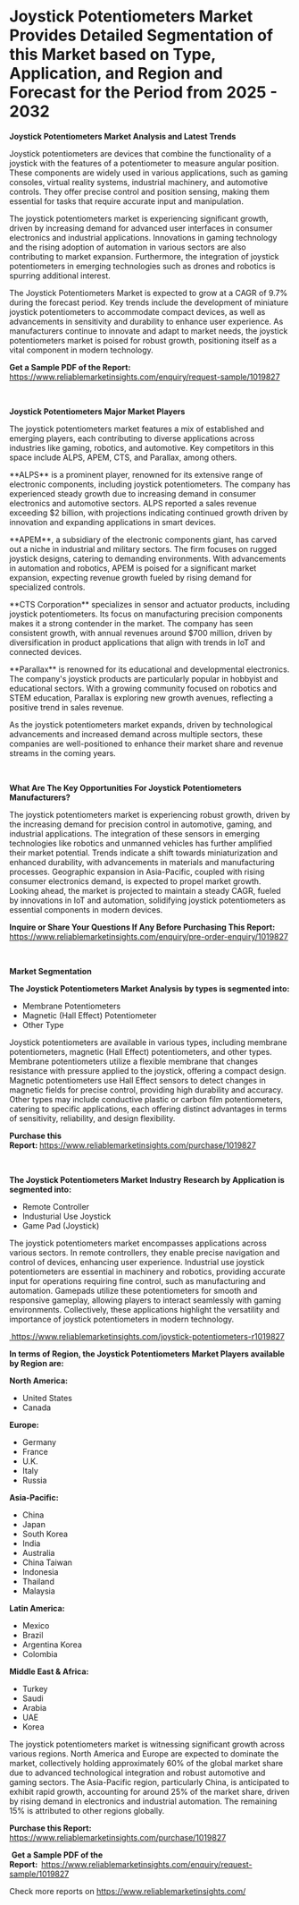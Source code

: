 <p><h1>Joystick Potentiometers Market Provides Detailed Segmentation of this Market based on Type, Application, and Region and Forecast for the Period from 2025 - 2032</h1></p><p><strong>Joystick Potentiometers Market Analysis and Latest Trends</strong></p>
<p><p>Joystick potentiometers are devices that combine the functionality of a joystick with the features of a potentiometer to measure angular position. These components are widely used in various applications, such as gaming consoles, virtual reality systems, industrial machinery, and automotive controls. They offer precise control and position sensing, making them essential for tasks that require accurate input and manipulation.</p><p>The joystick potentiometers market is experiencing significant growth, driven by increasing demand for advanced user interfaces in consumer electronics and industrial applications. Innovations in gaming technology and the rising adoption of automation in various sectors are also contributing to market expansion. Furthermore, the integration of joystick potentiometers in emerging technologies such as drones and robotics is spurring additional interest.</p><p>The Joystick Potentiometers Market is expected to grow at a CAGR of 9.7% during the forecast period. Key trends include the development of miniature joystick potentiometers to accommodate compact devices, as well as advancements in sensitivity and durability to enhance user experience. As manufacturers continue to innovate and adapt to market needs, the joystick potentiometers market is poised for robust growth, positioning itself as a vital component in modern technology.</p></p>
<p><strong>Get a Sample PDF of the Report:&nbsp;</strong> <a href="https://www.reliablemarketinsights.com/enquiry/request-sample/1019827?utm_campaign=2182&utm_medium=2&utm_source=Github&utm_content=ia&utm_term=21022025&utm_id=joystick-potentiometers">https://www.reliablemarketinsights.com/enquiry/request-sample/1019827</a></p>
<p>&nbsp;</p>
<p><strong>Joystick Potentiometers Major Market Players</strong></p>
<p><p>The joystick potentiometers market features a mix of established and emerging players, each contributing to diverse applications across industries like gaming, robotics, and automotive. Key competitors in this space include ALPS, APEM, CTS, and Parallax, among others.</p><p>**ALPS** is a prominent player, renowned for its extensive range of electronic components, including joystick potentiometers. The company has experienced steady growth due to increasing demand in consumer electronics and automotive sectors. ALPS reported a sales revenue exceeding $2 billion, with projections indicating continued growth driven by innovation and expanding applications in smart devices.</p><p>**APEM**, a subsidiary of the electronic components giant, has carved out a niche in industrial and military sectors. The firm focuses on rugged joystick designs, catering to demanding environments. With advancements in automation and robotics, APEM is poised for a significant market expansion, expecting revenue growth fueled by rising demand for specialized controls.</p><p>**CTS Corporation** specializes in sensor and actuator products, including joystick potentiometers. Its focus on manufacturing precision components makes it a strong contender in the market. The company has seen consistent growth, with annual revenues around $700 million, driven by diversification in product applications that align with trends in IoT and connected devices.</p><p>**Parallax** is renowned for its educational and developmental electronics. The company's joystick products are particularly popular in hobbyist and educational sectors. With a growing community focused on robotics and STEM education, Parallax is exploring new growth avenues, reflecting a positive trend in sales revenue.</p><p>As the joystick potentiometers market expands, driven by technological advancements and increased demand across multiple sectors, these companies are well-positioned to enhance their market share and revenue streams in the coming years.</p></p>
<p>&nbsp;</p>
<p><strong>What Are The Key Opportunities For Joystick Potentiometers Manufacturers?</strong></p>
<p><p>The joystick potentiometers market is experiencing robust growth, driven by the increasing demand for precision control in automotive, gaming, and industrial applications. The integration of these sensors in emerging technologies like robotics and unmanned vehicles has further amplified their market potential. Trends indicate a shift towards miniaturization and enhanced durability, with advancements in materials and manufacturing processes. Geographic expansion in Asia-Pacific, coupled with rising consumer electronics demand, is expected to propel market growth. Looking ahead, the market is projected to maintain a steady CAGR, fueled by innovations in IoT and automation, solidifying joystick potentiometers as essential components in modern devices.</p></p>
<p><strong>Inquire or Share Your Questions If Any Before Purchasing This Report:</strong> <a href="https://www.reliablemarketinsights.com/enquiry/pre-order-enquiry/1019827?utm_campaign=2182&utm_medium=2&utm_source=Github&utm_content=ia&utm_term=21022025&utm_id=joystick-potentiometers">https://www.reliablemarketinsights.com/enquiry/pre-order-enquiry/1019827</a></p>
<p>&nbsp;</p>
<p><strong>Market Segmentation</strong></p>
<p><strong>The Joystick Potentiometers Market Analysis by types is segmented into:</strong></p>
<p><ul><li>Membrane Potentiometers</li><li>Magnetic (Hall Effect) Potentiometer</li><li>Other Type</li></ul></p>
<p><p>Joystick potentiometers are available in various types, including membrane potentiometers, magnetic (Hall Effect) potentiometers, and other types. Membrane potentiometers utilize a flexible membrane that changes resistance with pressure applied to the joystick, offering a compact design. Magnetic potentiometers use Hall Effect sensors to detect changes in magnetic fields for precise control, providing high durability and accuracy. Other types may include conductive plastic or carbon film potentiometers, catering to specific applications, each offering distinct advantages in terms of sensitivity, reliability, and design flexibility.</p></p>
<p><strong>Purchase this Report:&nbsp;</strong><a href="https://www.reliablemarketinsights.com/purchase/1019827?utm_campaign=2182&utm_medium=2&utm_source=Github&utm_content=ia&utm_term=21022025&utm_id=joystick-potentiometers">https://www.reliablemarketinsights.com/purchase/1019827</a></p>
<p>&nbsp;</p>
<p><strong>The Joystick Potentiometers Market Industry Research by Application is segmented into:</strong></p>
<p><ul><li>Remote Controller</li><li>Industurial Use Joystick</li><li>Game Pad (Joystick)</li></ul></p>
<p><p>The joystick potentiometers market encompasses applications across various sectors. In remote controllers, they enable precise navigation and control of devices, enhancing user experience. Industrial use joystick potentiometers are essential in machinery and robotics, providing accurate input for operations requiring fine control, such as manufacturing and automation. Gamepads utilize these potentiometers for smooth and responsive gameplay, allowing players to interact seamlessly with gaming environments. Collectively, these applications highlight the versatility and importance of joystick potentiometers in modern technology.</p></p>
<p><a href="https://www.reliablemarketinsights.com/joystick-potentiometers-r1019827?utm_campaign=2182&utm_medium=2&utm_source=Github&utm_content=ia&utm_term=21022025&utm_id=joystick-potentiometers">&nbsp;https://www.reliablemarketinsights.com/joystick-potentiometers-r1019827</a></p>
<p><strong>In terms of Region, the Joystick Potentiometers Market Players available by Region are:</strong></p>
<p>
    <p> <strong> North America: </strong>
        <ul>
            <li>United States</li>
            <li>Canada</li>
        </ul>
        </p> 
    <p> <strong> Europe: </strong>
        <ul>
            <li>Germany</li>
            <li>France</li>
            <li>U.K.</li>
            <li>Italy</li>
            <li>Russia</li>
        </ul>
        </p> 
    <p> <strong> Asia-Pacific: </strong>
        <ul>
            <li>China</li>
            <li>Japan</li>
            <li>South Korea</li>
            <li>India</li>
            <li>Australia</li>
            <li>China Taiwan</li>
            <li>Indonesia</li>
            <li>Thailand</li>
            <li>Malaysia</li>
        </ul>
        </p> 
    <p> <strong> Latin America: </strong>
        <ul>
            <li>Mexico</li>
            <li>Brazil</li>
            <li>Argentina Korea</li>
            <li>Colombia</li>
        </ul>
        </p> 
    <p> <strong> Middle East & Africa: </strong>
        <ul>
            <li>Turkey</li>
            <li>Saudi</li>
            <li>Arabia</li>
            <li>UAE</li>
            <li>Korea</li>
        </ul>
    </p>
    </p>
<p><p>The joystick potentiometers market is witnessing significant growth across various regions. North America and Europe are expected to dominate the market, collectively holding approximately 60% of the global market share due to advanced technological integration and robust automotive and gaming sectors. The Asia-Pacific region, particularly China, is anticipated to exhibit rapid growth, accounting for around 25% of the market share, driven by rising demand in electronics and industrial automation. The remaining 15% is attributed to other regions globally.</p></p>
<p><strong>Purchase this Report: </strong><a href="https://www.reliablemarketinsights.com/purchase/1019827?utm_campaign=2182&utm_medium=2&utm_source=Github&utm_content=ia&utm_term=21022025&utm_id=joystick-potentiometers">https://www.reliablemarketinsights.com/purchase/1019827</a></p>
<p>&nbsp;<strong>Get a Sample PDF of the Report:&nbsp;&nbsp;</strong><a href="https://www.reliablemarketinsights.com/enquiry/request-sample/1019827?utm_campaign=2182&utm_medium=2&utm_source=Github&utm_content=ia&utm_term=21022025&utm_id=joystick-potentiometers">https://www.reliablemarketinsights.com/enquiry/request-sample/1019827</a></p>
<p><strong></strong></p>
<p>Check more reports on <a href="https://www.reliablemarketinsights.com/?utm_campaign=2182&utm_medium=2&utm_source=Github&utm_content=ia&utm_term=21022025&utm_id=joystick-potentiometers">https://www.reliablemarketinsights.com/</a></p>